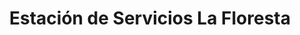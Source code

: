 ---
title: "Estación de Servicios La Floresta"
url: /caracas/estacion-de-servicios-la-floresta/
shop: Lebensmittel
---